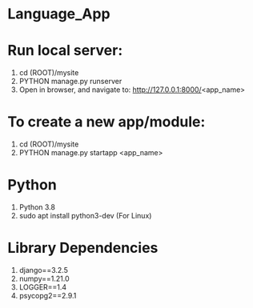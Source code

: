 # Language_App

# Run local server:

1. cd (ROOT)/mysite
2. PYTHON manage.py runserver
3. Open in browser, and navigate to: http://127.0.0.1:8000/<app_name> 

# To create a new app/module:
1. cd (ROOT)/mysite
2. PYTHON manage.py startapp <app_name>

# Python
1. Python 3.8
2. sudo apt install python3-dev (For Linux)

# Library Dependencies
1. django==3.2.5
2. numpy==1.21.0
3. LOGGER==1.4
4. psycopg2==2.9.1
